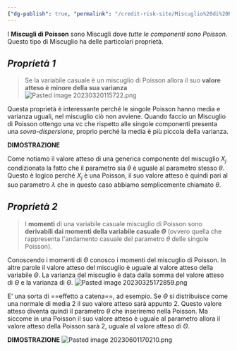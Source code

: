 ```yaml
---
{"dg-publish": true, "permalink": "/credit-risk-site/Miscuglio%20di%20Poisson/"}
---
```




I **Miscugli di Poisson** sono Miscugli dove *tutte le componenti sono Poisson*.
Questo tipo di Miscuglio ha delle particolari proprietà.

## *Proprietà 1*
> Se la variabile casuale è un miscuglio di Poisson allora il suo **valore atteso è minore della sua varianza**
> ![Pasted image 20230320115722.png](/img/user/Credit%20Risk%20_site/allegati/Pasted%20image%2020230320115722.png)

Questa proprietà è interessante perché le singole Poisson hanno media e varianza uguali, nel miscuglio ciò non avviene.
Quando faccio un Miscuglio di Poisson ottengo una vc che rispetto alle singole componenti presenta una *sovra-dispersione*, proprio perché la media è più piccola della varianza.

**DIMOSTRAZIONE**
<style> .container {font-family: sans-serif; text-align: center;} .button-wrapper button {z-index: 1;height: 40px; width: 100px; margin: 10px;padding: 5px;} .excalidraw .App-menu_top .buttonList { display: flex;} .excalidraw-wrapper { height: 800px; margin: 50px; position: relative;} :root[dir="ltr"] .excalidraw .layer-ui__wrapper .zen-mode-transition.App-menu_bottom--transition-left {transform: none;} </style><script src="https://cdn.jsdelivr.net/npm/react@17/umd/react.production.min.js"></script><script src="https://cdn.jsdelivr.net/npm/react-dom@17/umd/react-dom.production.min.js"></script><script type="text/javascript" src="https://cdn.jsdelivr.net/npm/@excalidraw/excalidraw@0/dist/excalidraw.production.min.js"></script><div id="Miscuglio_di_Poisson_2023-06-01_1642.12.excalidraw.md1"></div><script>(function(){const InitialData={"type":"excalidraw","version":2,"source":"https://excalidraw.com","elements":[{"type":"image","version":30,"versionNonce":937464850,"isDeleted":false,"id":"BnAP3qEOsUL7wBfrt70NB","fillStyle":"hachure","strokeWidth":1,"strokeStyle":"solid","roughness":1,"opacity":100,"angle":0,"x":-319.7323837280274,"y":-80.57711029052734,"strokeColor":"transparent","backgroundColor":"transparent","width":663.0000000000001,"height":151,"seed":1690217102,"groupIds":[],"roundness":null,"boundElements":[{"id":"1DjMPL_xZLFrskkyRwO6I","type":"arrow"}],"updated":1685631307506,"link":null,"locked":false,"status":"pending","fileId":"13aeeeaf572c01cb8030f03094ede060da52ea63","scale":[1,1]},{"type":"text","version":255,"versionNonce":590343694,"isDeleted":false,"id":"OpyjfXY4","fillStyle":"hachure","strokeWidth":1,"strokeStyle":"solid","roughness":1,"opacity":100,"angle":0,"x":-316.68636322021484,"y":-107.46456146240234,"strokeColor":"#364fc7","backgroundColor":"transparent","width":327,"height":38,"seed":290695506,"groupIds":[],"roundness":null,"boundElements":[],"updated":1685631307506,"link":null,"locked":false,"fontSize":14.698585792824074,"fontFamily":1,"text":"Esprimiamo il valore atteso del miscuglio\ncome media dei valori attesi delle componenti","rawText":"Esprimiamo il valore atteso del miscuglio\ncome media dei valori attesi delle componenti","baseline":32,"textAlign":"left","verticalAlign":"top","containerId":null,"originalText":"Esprimiamo il valore atteso del miscuglio\ncome media dei valori attesi delle componenti"},{"type":"text","version":89,"versionNonce":1519927762,"isDeleted":false,"id":"bddodtk4","fillStyle":"hachure","strokeWidth":1,"strokeStyle":"solid","roughness":1,"opacity":100,"angle":0,"x":-87.3731918334961,"y":70.72794342041016,"strokeColor":"#d9480f","backgroundColor":"transparent","width":179,"height":18,"seed":1539865166,"groupIds":[],"roundness":null,"boundElements":[{"id":"KXqGvw32uAdzLk_sbarZp","type":"arrow"}],"updated":1685631307507,"link":null,"locked":false,"fontSize":14.368798435931224,"fontFamily":1,"text":"Valore atteso componenti","rawText":"Valore atteso componenti","baseline":12,"textAlign":"left","verticalAlign":"top","containerId":null,"originalText":"Valore atteso componenti"},{"type":"text","version":46,"versionNonce":1801649230,"isDeleted":false,"id":"ygBtw3kT","fillStyle":"hachure","strokeWidth":1,"strokeStyle":"solid","roughness":1,"opacity":100,"angle":0,"x":-131.92134857177734,"y":61.234046936035156,"strokeColor":"#d9480f","backgroundColor":"transparent","width":33,"height":18,"seed":559967314,"groupIds":[],"roundness":null,"boundElements":[{"id":"BF0F_oFNYUvXUy-dJ4sZp","type":"arrow"}],"updated":1685631307507,"link":null,"locked":false,"fontSize":13.784699135638295,"fontFamily":1,"text":"Peso","rawText":"Peso","baseline":12,"textAlign":"left","verticalAlign":"top","containerId":null,"originalText":"Peso"},{"type":"arrow","version":33,"versionNonce":764688274,"isDeleted":false,"id":"KXqGvw32uAdzLk_sbarZp","fillStyle":"hachure","strokeWidth":1,"strokeStyle":"solid","roughness":1,"opacity":100,"angle":0,"x":-64.73397064208984,"y":63.66138458251953,"strokeColor":"#d9480f","backgroundColor":"transparent","width":13.8756103515625,"height":35.784576416015625,"seed":1433521746,"groupIds":[],"roundness":{"type":2},"boundElements":[],"updated":1685631307507,"link":null,"locked":false,"startBinding":{"elementId":"bddodtk4","focus":-0.7858650089270679,"gap":7.066558837890632},"endBinding":null,"lastCommittedPoint":null,"startArrowhead":null,"endArrowhead":"arrow","points":[[0,0],[13.8756103515625,-35.784576416015625]]},{"type":"arrow","version":39,"versionNonce":1318732430,"isDeleted":false,"id":"BF0F_oFNYUvXUy-dJ4sZp","fillStyle":"hachure","strokeWidth":1,"strokeStyle":"solid","roughness":1,"opacity":100,"angle":0,"x":-114.3941879272461,"y":57.088661193847656,"strokeColor":"#d9480f","backgroundColor":"transparent","width":3.6514892578125,"height":45.27838134765625,"seed":1699093454,"groupIds":[],"roundness":{"type":2},"boundElements":[],"updated":1685631307507,"link":null,"locked":false,"startBinding":{"elementId":"ygBtw3kT","focus":0.017821565856923967,"gap":4.145385742187507},"endBinding":null,"lastCommittedPoint":null,"startArrowhead":null,"endArrowhead":"arrow","points":[[0,0],[3.6514892578125,-45.27838134765625]]},{"type":"arrow","version":49,"versionNonce":822834514,"isDeleted":false,"id":"1DjMPL_xZLFrskkyRwO6I","fillStyle":"hachure","strokeWidth":1,"strokeStyle":"solid","roughness":1,"opacity":100,"angle":0,"x":5.374549865722656,"y":49.055458068847656,"strokeColor":"#2b8a3e","backgroundColor":"transparent","width":170.889404296875,"height":27.751220703125,"seed":1990413650,"groupIds":[],"roundness":{"type":2},"boundElements":[],"updated":1685631307507,"link":null,"locked":false,"startBinding":null,"endBinding":{"elementId":"BnAP3qEOsUL7wBfrt70NB","focus":-0.4265783365838599,"gap":6.3837890625},"lastCommittedPoint":null,"startArrowhead":null,"endArrowhead":"arrow","points":[[0,0],[170.889404296875,27.751220703125]]},{"type":"text","version":218,"versionNonce":1334755534,"isDeleted":false,"id":"EERtOkw4","fillStyle":"hachure","strokeWidth":1,"strokeStyle":"solid","roughness":1,"opacity":100,"angle":0,"x":185.7577896118164,"y":55.391639709472656,"strokeColor":"#2b8a3e","backgroundColor":"transparent","width":394,"height":149,"seed":123330254,"groupIds":[],"roundness":null,"boundElements":[],"updated":1685631307507,"link":null,"locked":false,"fontSize":20,"fontFamily":1,"text":"Nel caso dei miscugli di Poisson\nil valore atteso della componente\ndel miscuglio è uguale a parametro,\nquindi sostituisco.\nOttengo il valore atteso della variabile\nche usiamo per determinare i pesi","rawText":"Nel caso dei miscugli di Poisson\nil valore atteso della componente\ndel miscuglio è uguale a parametro,\nquindi sostituisco.\nOttengo il valore atteso della variabile\nche usiamo per determinare i pesi","baseline":142,"textAlign":"left","verticalAlign":"top","containerId":null,"originalText":"Nel caso dei miscugli di Poisson\nil valore atteso della componente\ndel miscuglio è uguale a parametro,\nquindi sostituisco.\nOttengo il valore atteso della variabile\nche usiamo per determinare i pesi"},{"type":"line","version":40,"versionNonce":1179974418,"isDeleted":false,"id":"eDv3qjYMZfQVArpbQWTeC","fillStyle":"hachure","strokeWidth":1,"strokeStyle":"solid","roughness":1,"opacity":100,"angle":0,"x":296.7629165649414,"y":174.66645050048828,"strokeColor":"#a61e4d","backgroundColor":"transparent","width":276.782470703125,"height":5.8424072265625,"seed":248518222,"groupIds":[],"roundness":{"type":2},"boundElements":[],"updated":1685631307507,"link":null,"locked":false,"startBinding":null,"endBinding":null,"lastCommittedPoint":null,"startArrowhead":null,"endArrowhead":null,"points":[[0,0],[276.782470703125,5.8424072265625]]},{"type":"ellipse","version":32,"versionNonce":836335374,"isDeleted":false,"id":"32PzTOt5lc33EV5aEuA_C","fillStyle":"hachure","strokeWidth":1,"strokeStyle":"solid","roughness":1,"opacity":100,"angle":0,"x":255.1360855102539,"y":-42.23168182373047,"strokeColor":"#a61e4d","backgroundColor":"transparent","width":97.12939453125,"height":60.6146240234375,"seed":343288530,"groupIds":[],"roundness":{"type":2},"boundElements":[],"updated":1685631307507,"link":null,"locked":false},{"type":"image","version":121,"versionNonce":199739602,"isDeleted":false,"id":"guGQicegGdNA7F2SE8hKU","fillStyle":"hachure","strokeWidth":1,"strokeStyle":"solid","roughness":1,"opacity":100,"angle":0,"x":-315.1421719081511,"y":255.18903350830078,"strokeColor":"transparent","backgroundColor":"transparent","width":727.5706502072098,"height":344.133056640625,"seed":1314735826,"groupIds":[],"roundness":null,"boundElements":[],"updated":1685631307507,"link":null,"locked":false,"status":"pending","fileId":"9a1e9fe12ef576b250e6998f4580287626832664","scale":[1,1]},{"type":"text","version":415,"versionNonce":1576232270,"isDeleted":false,"id":"inWokVAD","fillStyle":"hachure","strokeWidth":1,"strokeStyle":"solid","roughness":1,"opacity":100,"angle":0,"x":-299.9620113372803,"y":228.828950881958,"strokeColor":"#364fc7","backgroundColor":"transparent","width":646,"height":38,"seed":503594642,"groupIds":[],"roundness":null,"boundElements":null,"updated":1685631307507,"link":null,"locked":false,"fontSize":14.698585792824074,"fontFamily":1,"text":"Parto dal fatto che so che la varianza del miscuglio è uguale alla media delle varianze\npiù la varianza tra le medie","rawText":"Parto dal fatto che so che la varianza del miscuglio è uguale alla media delle varianze\npiù la varianza tra le medie","baseline":32,"textAlign":"left","verticalAlign":"top","containerId":null,"originalText":"Parto dal fatto che so che la varianza del miscuglio è uguale alla media delle varianze\npiù la varianza tra le medie"},{"type":"text","version":639,"versionNonce":962256530,"isDeleted":false,"id":"HVkPnFrH","fillStyle":"hachure","strokeWidth":1,"strokeStyle":"solid","roughness":1,"opacity":100,"angle":0,"x":-58.1114559173584,"y":254.2076358795166,"strokeColor":"#d9480f","backgroundColor":"transparent","width":456.45555114746094,"height":30.64542569541255,"seed":1721215118,"groupIds":[],"roundness":null,"boundElements":null,"updated":1685631307507,"link":null,"locked":false,"fontSize":11.853800493200975,"fontFamily":1,"text":"Essendo che abbiamo a che fare con Poisson la varianza è uguale alla media\nche a sua volta è uguale al parametro","rawText":"Essendo che abbiamo a che fare con Poisson la varianza è uguale alla media\nche a sua volta è uguale al parametro","baseline":26.64542569541255,"textAlign":"left","verticalAlign":"top","containerId":null,"originalText":"Essendo che abbiamo a che fare con Poisson la varianza è uguale alla media\nche a sua volta è uguale al parametro"},{"type":"text","version":910,"versionNonce":1638782802,"isDeleted":false,"id":"M052IvYb","fillStyle":"hachure","strokeWidth":1,"strokeStyle":"solid","roughness":1,"opacity":100,"angle":0,"x":275.9494037628174,"y":432.0596895723377,"strokeColor":"#2b8a3e","backgroundColor":"transparent","width":301,"height":44,"seed":319751890,"groupIds":[],"roundness":null,"boundElements":null,"updated":1685631324963,"link":null,"locked":false,"fontSize":11.853800493200975,"fontFamily":1,"text":"Il primo membro è il valore atteso di X, il secondo \nla varianza di Theta, quindi la varianza di X \nè maggiore del suo valore medio","rawText":"Il primo membro è il valore atteso di X, il secondo \nla varianza di Theta, quindi la varianza di X \nè maggiore del suo valore medio","baseline":39,"textAlign":"left","verticalAlign":"top","containerId":null,"originalText":"Il primo membro è il valore atteso di X, il secondo \nla varianza di Theta, quindi la varianza di X \nè maggiore del suo valore medio"},{"type":"text","version":784,"versionNonce":2070232146,"isDeleted":false,"id":"dvPP4tCp","fillStyle":"hachure","strokeWidth":1,"strokeStyle":"solid","roughness":1,"opacity":100,"angle":0,"x":282.62161445617676,"y":342.13834862995486,"strokeColor":"#a61e4d","backgroundColor":"transparent","width":254,"height":29,"seed":659945618,"groupIds":[],"roundness":null,"boundElements":null,"updated":1685631307507,"link":null,"locked":false,"fontSize":11.853800493200975,"fontFamily":1,"text":"Il valore atteso di X abbiamo visto essere\nuguale al valore atteso di Theta.","rawText":"Il valore atteso di X abbiamo visto essere\nuguale al valore atteso di Theta.","baseline":25,"textAlign":"left","verticalAlign":"top","containerId":null,"originalText":"Il valore atteso di X abbiamo visto essere\nuguale al valore atteso di Theta."}],"appState":{"theme":"light","viewBackgroundColor":"#ffffff","currentItemStrokeColor":"#a61e4d","currentItemBackgroundColor":"transparent","currentItemFillStyle":"hachure","currentItemStrokeWidth":1,"currentItemStrokeStyle":"solid","currentItemRoughness":1,"currentItemOpacity":100,"currentItemFontFamily":1,"currentItemFontSize":20,"currentItemTextAlign":"left","currentItemStartArrowhead":null,"currentItemEndArrowhead":"arrow","scrollX":703.8521194458008,"scrollY":-11.227531433105469,"zoom":{"value":0.8},"currentItemRoundness":"round","gridSize":null,"colorPalette":{}},"files":{}};InitialData.scrollToContent=true;App=()=>{const e=React.useRef(null),t=React.useRef(null),[n,i]=React.useState({width:void 0,height:void 0});return React.useEffect(()=>{i({width:t.current.getBoundingClientRect().width,height:t.current.getBoundingClientRect().height});const e=()=>{i({width:t.current.getBoundingClientRect().width,height:t.current.getBoundingClientRect().height})};return window.addEventListener("resize",e),()=>window.removeEventListener("resize",e)},[t]),React.createElement(React.Fragment,null,React.createElement("div",{className:"excalidraw-wrapper",ref:t},React.createElement(ExcalidrawLib.Excalidraw,{ref:e,width:n.width,height:n.height,initialData:InitialData,viewModeEnabled:!0,zenModeEnabled:!0,gridModeEnabled:!1})))},excalidrawWrapper=document.getElementById("Miscuglio_di_Poisson_2023-06-01_1642.12.excalidraw.md1");ReactDOM.render(React.createElement(App),excalidrawWrapper);})();</script>

Come notiamo il valore atteso di una generica componente del miscuglio $X_j$ condizionata la fatto che il parametro sia $\theta$ è uguale al parametro stesso $\theta$.
Questo è logico perché $X_j$ è una Poisson, il suo valore atteso è quindi pari al suo parametro $\lambda$ che in questo caso abbiamo semplicemente chiamato $\theta$. 

## *Proprietà 2*
> I **momenti** di una variabile casuale miscuglio di Poisson sono **derivabili dai momenti della variabile casuale $\Theta$** (ovvero quella che rappresenta l'andamento casuale del parametro $\theta$ delle singole Poisson).

Conoscendo i momenti di $\Theta$ conosco i momenti del miscuglio di Poisson.
In altre parole il valore atteso del miscuglio è uguale al valore atteso della variabile $\Theta$.
La varianza del miscuglio è data dalla somma del valore atteso di $\Theta$ e la varianza di $\Theta$. 
![Pasted image 20230325172859.png](/img/user/Credit%20Risk%20_site/allegati/Pasted%20image%2020230325172859.png)

E' una sorta di ==effetto a catena==, ad esempio.
Se $\Theta$ si distribuisce come una normale di media $2$ il suo valore atteso sarà appunto $2$.
Questo valore atteso diventa quindi il parametro $\theta$ che inseriremo nella Poisson.
Ma siccome in una Poisson il suo valore atteso è uguale al parametro allora il valore atteso della Poisson sarà $2$, uguale al valore atteso di $\Theta$.


**DIMOSTRAZIONE**
![Pasted image 20230601170210.png](/img/user/Credit%20Risk%20_site/allegati/Pasted%20image%2020230601170210.png)

